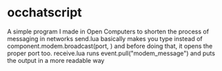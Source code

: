 # occhatscript
A simple program I made in Open Computers to shorten the process of messaging in networks
send.lua basically makes you type <message> instead of component.modem.broadcast(port, <message>) and before doing that, it opens the proper port too.
receive.lua runs event.pull("modem_message") and puts the output in a more readable way
